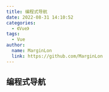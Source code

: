 ```yaml
---
title: 编程式导航
date: 2022-08-31 14:10:52
categories: 
  - 《Vue》
tags: 
  - Vue
author: 
  name: MarginLon
  link: https://github.com/MarginLon
---
```


## 编程式导航
